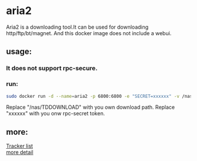 # aria2
Aria2 is a downloading tool.It can be used for downloading http/ftp/bt/magnet. And this docker image does not include a webui.

## usage:
### It does not support rpc-secure.
### run:
```bash
sudo docker run -d --name=aria2 -p 6800:6800 -e "SECRET=xxxxxx" -v /nas/TDDOWNLOAD:/data aria2:latest
```
Replace "/nas/TDDOWNLOAD" with you own download path.
Replace "xxxxxx" with you onw rpc-secret token.


## more:
[Tracker list](https://github.com/ngosang/trackerslist/raw/master/trackers_all.txt)<br>
[more detail](https://github.com/w01230/aria2) 
